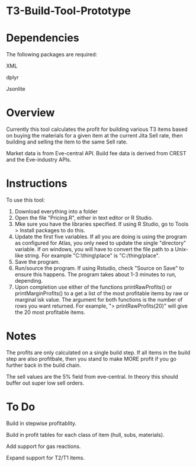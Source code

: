 # T3-Build-Tool-Prototype

# Dependencies

The following packages are required:

XML

dplyr

Jsonlite

# Overview
Currently this tool calculates the profit for building various T3 items based on buying the materials for a given item at the current Jita Sell rate, then building and selling the item to the same Sell rate.

Market data is from Eve-central API.
Build fee data is derived from CREST and the Eve-industry APIs. 

# Instructions

To use this tool:

1. Download everything into a folder
2. Open the file "Pricing.R", either in text editor or R Studio.
3. Mke sure you have the libraries specified.  If using R Studio, go to Tools > Install packages to do this.
3. Update the first five variables.  If all you are doing is using the program as configured for Atlas, you only need to update the single "directory" variable.  If on windows, you will have to convert the file path to a Unix-like string.  For example "C:\thing\place" is "C:/thing/place".
4. Save the program.
5. Run/source the program.  If using Rstudio, check "Source on Save" to ensure this happens.  The program takes about 1-3 minutes to run, depending.
6. Upon completion use either of the functions printRawProfits() or printMarginProfits() to a get a list of the most profitable items by raw or marginal isk value.  The argument for both functions is the number of rows you want returned.  For example, "> printRawProfits(20)" will give the 20 most profitable items.

# Notes

The profits are only calculated on a single build step.  If all items in the build step are also profitbale, then you stand to make MORE profit if you go further back in the build chain.

The sell values are the 5% field from eve-central.  In theory this should buffer out super low sell orders.

# To Do

Build in stepwise profitablity.

Build in profit tables for each class of item (hull, subs, materials).

Add support for gas reactions.

Expand support for T2/T1 items.

